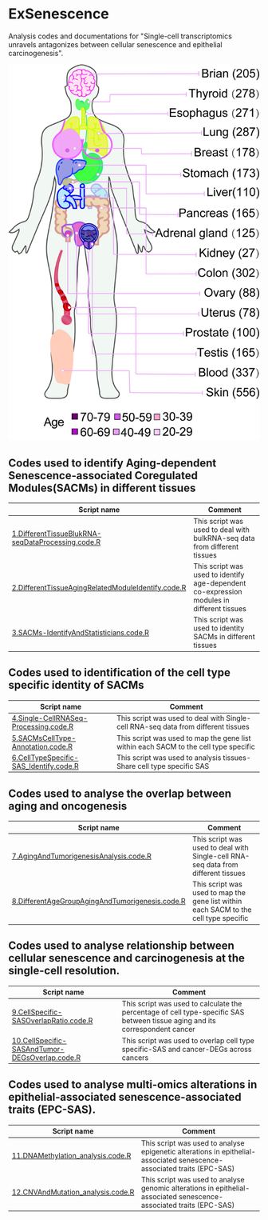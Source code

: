 # ExSenescence
Analysis codes and documentations for "Single-cell transcriptomics unravels antagonizes between cellular senescence and epithelial carcinogenesis".



![](figure/GTEX.tif)

## Codes used to identify Aging-dependent Senescence-associated Coregulated Modules(SACMs) in different tissues
|Script name|Comment| 
|-----------|-------| 
|[1.DifferentTissueBlukRNA-seqDataProcessing.code.R](xx)|This script was used to deal with bulkRNA-seq data from different tissues|
|[2.DifferentTissueAgingRelatedModuleIdentify.code.R](xx)|This script was used to identify age-dependent co-expression modules in different tissues|
|[3.SACMs-IdentifyAndStatisticians.code.R](xx)|This script was used to identity SACMs in different tissues|


## Codes used to identification of the cell type specific identity of SACMs
|Script name|Comment| 
|-----------|-------| 
|[4.Single-CellRNASeq-Processing.code.R](xx)|This script was used to deal with Single-cell RNA-seq data from different tissues|
|[5.SACMsCellType-Annotation.code.R](xx)|This script was used to map the gene list within each SACM to the cell type specific|
|[6.CellTypeSpecific-SAS_Identify.code.R](xx)|This script was used to analysis tissues-Share cell type specific SAS|

## Codes used to analyse the overlap between aging and oncogenesis
|Script name|Comment| 
|-----------|-------| 
|[7.AgingAndTumorigenesisAnalysis.code.R](xx)|This script was used to deal with Single-cell RNA-seq data from different tissues|
|[8.DifferentAgeGroupAgingAndTumorigenesis.code.R](xx)|This script was used to map the gene list within each SACM to the cell type specific|

## Codes used to analyse relationship between cellular senescence and carcinogenesis at the single-cell resolution.
|Script name|Comment| 
|-----------|-------| 
|[9.CellSpecific-SASOverlapRatio.code.R](xx)|This script was used to calculate the percentage of cell type-specific SAS between tissue aging and its correspondent cancer|
|[10.CellSpecific-SASAndTumor-DEGsOverlap.code.R](xx)|This script was used to overlap cell type specific-SAS and cancer-DEGs across cancers|

## Codes used to analyse multi-omics alterations in epithelial-associated senescence-associated traits (EPC-SAS).
|Script name|Comment| 
|-----------|-------| 
|[11.DNAMethylation_analysis.code.R](xx)|This script was used to analyse epigenetic alterations in epithelial-associated senescence-associated traits (EPC-SAS)|
|[12.CNVAndMutation_analysis.code.R](xx)|This script was used to analyse genomic alterations in epithelial-associated senescence-associated traits (EPC-SAS)|
